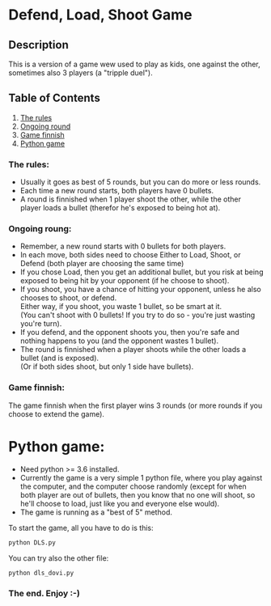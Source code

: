 # Defend, Load, Shoot Game

## Description
This is a version of a game wew used to play as kids, one against the other, sometimes also 3 players (a "tripple duel").

## Table of Contents
1. [The rules](#the-rules)
2. [Ongoing round](#ongoing-round)
3. [Game finnish](#game-finnish)
4. [Python game](#python-game)

### The rules:
* Usually it goes as best of 5 rounds, but you can do more or less rounds.
* Each time a new round starts, both players have 0 bullets.
* A round is finnished when 1 player shoot the other, while the other player loads a bullet (therefor he's exposed to being hot at).

### Ongoing roung:
* Remember, a new round starts with 0 bullets for both players.
* In each move, both sides need to choose Either to Load, Shoot, or Defend (both player are choosing the same time)
* If you chose Load, then you get an additional bullet, but you risk at being exposed to being hit by your opponent (if he choose to shoot).
* If you shoot, you have a chance of hitting your opponent, unless he also chooses to shoot, or defend.  
Either way, if you shoot, you waste 1 bullet, so be smart at it.  
(You can't shoot with 0 bullets! If you try to do so - you're just wasting you're turn).
* If you defend, and the opponent shoots you, then you're safe and nothing happens to you (and the opponent wastes 1 bullet).
* The round is finnished when a player shoots while the other loads a bullet (and is exposed).  
(Or if both sides shoot, but only 1 side have bullets).

### Game finnish:
The game finnish when the first player wins 3 rounds (or more rounds if you choose to extend the game).

# Python game:
* Need python >= 3.6 installed.
* Currently the game is a very simple 1 python file, where you play against the computer, and the computer choose randomly (except for when both player are out of bullets, then you know that no one will shoot, so he'll choose to load, just like you and everyone else would).
* The game is running as a "best of 5" method.

To start the game, all you have to do is this:
```bash
python DLS.py
```
You can try also the other file:
```bash
python dls_dovi.py
```

### The end. Enjoy :-)
